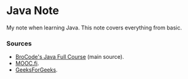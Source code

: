 # Java Note

My note when learning Java. This note covers everything from basic.


### Sources
- [BroCode's Java Full Course](https://www.youtube.com/watch?v=xk4_1vDrzzo) (main source).
- [MOOC.fi](https://java-programming.mooc.fi).
- [GeeksForGeeks](https://www.geeksforgeeks.org).